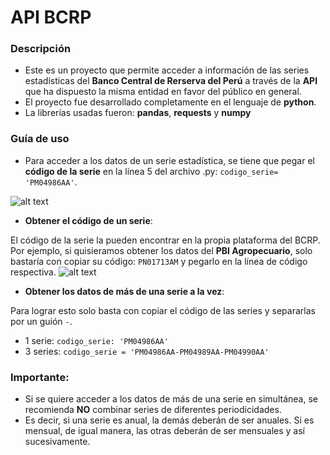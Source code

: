 # API BCRP
### Descripción
- Este es un proyecto que permite acceder a información de las series estadísticas del __Banco Central de Rerserva del Perú__ a través de la __API__ que ha dispuesto la misma entidad en favor del público en general. 
- El proyecto fue desarrollado completamente en el lenguaje de __python__. 
- La librerías usadas fueron: __pandas__, __requests__ y __numpy__

### Guía de uso
- Para acceder a los datos de un serie estadística, se tiene que pegar el __código de la serie__ en la línea 5 del archivo .py: `codigo_serie= 'PM04986AA'`.

![alt text](/api_bcrp_app/images/view.png)

- __Obtener el código de un serie__:

El código de la serie la pueden encontrar en la propia plataforma del BCRP. Por ejemplo, si quisieramos obtener los datos del __PBI Agropecuario__, solo bastaría con copiar su código: 	`PN01713AM` y pegarlo en la línea de código respectiva. 
![alt text](/api_bcrp_app/images/enviroment.png)

- __Obtener los datos de más de una serie a la vez__:

Para lograr esto solo basta con copiar el código de las series y separarlas por un guión `-`.
  - 1 serie: `codigo_serie: 'PM04986AA'`
  - 3 series: `codigo_serie = 'PM04986AA-PM04989AA-PM04990AA'`
### Importante:

- Si se quiere acceder a los datos de más de una serie en simultánea, se recomienda __NO__ combinar series de diferentes periodicidades. 
- Es decir, si una serie es anual, la demás deberán de ser anuales. Si es mensual, de igual manera, las otras deberán de ser mensuales y así sucesivamente.
